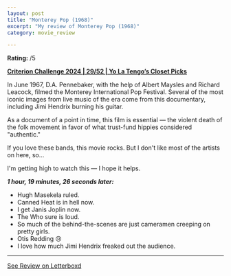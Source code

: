 ```yaml
---
layout: post
title: "Monterey Pop (1968)"
excerpt: "My review of Monterey Pop (1968)"
category: movie_review

---
```


**Rating:** /5

<b><a href="https://boxd.it/qWjuA/detail" rel="nofollow">Criterion Challenge 2024 | 29/52 | Yo La Tengo’s Closet Picks</a></b>

In June 1967, D.A. Pennebaker, with the help of Albert Maysles and Richard Leacock, filmed the Monterey International Pop Festival. Several of the most iconic images from live music of the era come from this documentary, including Jimi Hendrix burning his guitar.

As a document of a point in time, this film is essential — the violent death of the folk movement in favor of what trust-fund hippies considered "authentic."

If you love these bands, this movie rocks. But I don't like most of the artists on here, so...

I'm getting high to watch this — I hope it helps.

<i><b>1 hour, 19 minutes, 26 seconds later:</b></i>
* Hugh Masekela ruled. 
* Canned Heat is in hell now.
* I get Janis Joplin now.
* The Who sure is loud.
* So much of the behind-the-scenes are just cameramen creeping on pretty girls.
* Otis Redding 😢
* I love how much Jimi Hendrix freaked out the audience.

<hr>

[See Review on Letterboxd](https://boxd.it/6SvV9Z)
